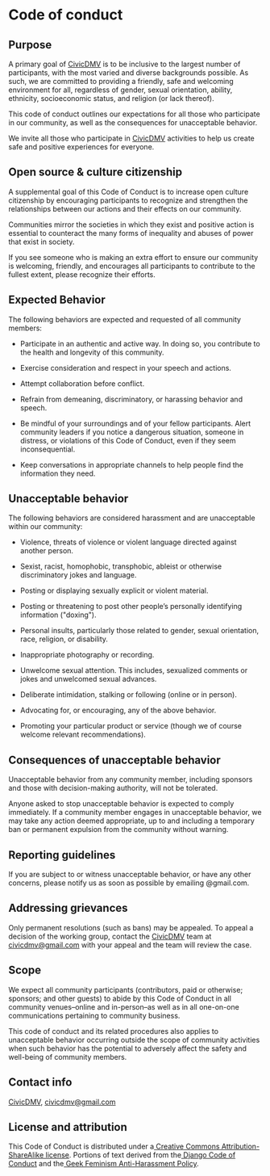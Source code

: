 # Code of conduct

## Purpose

A primary goal of [CivicDMV](https://civicdmv.org) is to be inclusive to the largest number of participants, with the most varied and diverse backgrounds possible. As such, we are committed to providing a friendly, safe and welcoming environment for all, regardless of gender, sexual orientation, ability, ethnicity, socioeconomic status, and religion (or lack thereof).

This code of conduct outlines our expectations for all those who participate in our community, as well as the consequences for unacceptable behavior.

We invite all those who participate in [CivicDMV](https://civicdmv.org) activities to help us create safe and positive experiences for everyone.

## Open source & culture citizenship

A supplemental goal of this Code of Conduct is to increase open culture citizenship by encouraging participants to recognize and strengthen the relationships between our actions and their effects on our community.

Communities mirror the societies in which they exist and positive action is essential to counteract the many forms of inequality and abuses of power that exist in society.

If you see someone who is making an extra effort to ensure our community is welcoming, friendly, and encourages all participants to contribute to the fullest extent, please recognize their efforts.

## Expected Behavior

The following behaviors are expected and requested of all community members:

* Participate in an authentic and active way. In doing so, you contribute to the health and longevity of this community.

* Exercise consideration and respect in your speech and actions.

* Attempt collaboration before conflict.

* Refrain from demeaning, discriminatory, or harassing behavior and speech.

* Be mindful of your surroundings and of your fellow participants. Alert community leaders if you notice a dangerous situation, someone in distress, or violations of this Code of Conduct, even if they seem inconsequential.

* Keep conversations in appropriate channels to help people find the information they need.

## Unacceptable behavior

The following behaviors are considered harassment and are unacceptable within our community:

* Violence, threats of violence or violent language directed against another person.

* Sexist, racist, homophobic, transphobic, ableist or otherwise discriminatory jokes and language.

* Posting or displaying sexually explicit or violent material.

* Posting or threatening to post other people’s personally identifying information ("doxing").

* Personal insults, particularly those related to gender, sexual orientation, race, religion, or disability.

* Inappropriate photography or recording.

* Unwelcome sexual attention. This includes, sexualized comments or jokes and unwelcomed sexual advances.

* Deliberate intimidation, stalking or following (online or in person).

* Advocating for, or encouraging, any of the above behavior.

* Promoting your particular product or service (though we of course welcome relevant recommendations).

## Consequences of unacceptable behavior

Unacceptable behavior from any community member, including sponsors and those with decision-making authority, will not be tolerated.

Anyone asked to stop unacceptable behavior is expected to comply immediately. If a community member engages in unacceptable behavior, we may take any action deemed appropriate, up to and including a temporary ban or permanent expulsion from the community without warning.

## Reporting guidelines

If you are subject to or witness unacceptable behavior, or have any other concerns, please notify us as soon as possible by emailing 
@gmail.com.

## Addressing grievances

Only permanent resolutions (such as bans) may be appealed. To appeal a decision of the working group, contact the [CivicDMV](https://civicdmv.org) team at civicdmv@gmail.com with your appeal and the team will review the case.

## Scope

We expect all community participants (contributors, paid or otherwise; sponsors; and other guests) to abide by this Code of Conduct in all community venues–online and in-person–as well as in all one-on-one communications pertaining to community business.

This code of conduct and its related procedures also applies to unacceptable behavior occurring outside the scope of community activities when such behavior has the potential to adversely affect the safety and well-being of community members.

## Contact info

[CivicDMV](https://civicdmv.org), civicdmv@gmail.com

## License and attribution

This Code of Conduct is distributed under a[ Creative Commons Attribution-ShareAlike license](http://creativecommons.org/licenses/by-sa/3.0/). Portions of text derived from the[ Django Code of Conduct](https://www.djangoproject.com/conduct/) and the[ Geek Feminism Anti-Harassment Policy](http://geekfeminism.wikia.com/wiki/Conference_anti-harassment/Policy).
